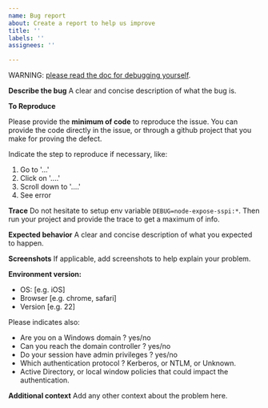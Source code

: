 ```yaml
---
name: Bug report
about: Create a report to help us improve
title: ''
labels: ''
assignees: ''

---
```


WARNING: [please read the doc for debugging yourself](./doc/use-case/errors.md).


**Describe the bug**
A clear and concise description of what the bug is.

**To Reproduce**

Please provide the **minimum of code** to reproduce the issue.
You can provide the code directly in the issue, or through a github project that you make for proving the defect.

Indicate the step to reproduce if necessary, like:
1. Go to '...'
2. Click on '....'
3. Scroll down to '....'
4. See error

**Trace**
Do not hesitate to setup env variable `DEBUG=node-expose-sspi:*`.
Then run your project and provide the trace to get a maximum of info.

**Expected behavior**
A clear and concise description of what you expected to happen.

**Screenshots**
If applicable, add screenshots to help explain your problem.

**Environment version:**
 - OS: [e.g. iOS]
 - Browser [e.g. chrome, safari]
 - Version [e.g. 22]

Please indicates also:
 - Are you on a Windows domain ? yes/no
 - Can you reach the domain controller ? yes/no
 - Do your session have admin privileges ? yes/no
 - Which authentication protocol ? Kerberos, or NTLM, or Unknown.
 - Active Directory, or local window policies that could impact the authentication.

**Additional context**
Add any other context about the problem here.
